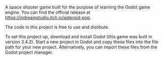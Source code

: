 A space shooter game built for the purpose of learning the Godot game engine. 
You can find the official release at https://indreamstudio.itch.io/asteroid-pop. 

The code in this project is free to use and distibute.

To set this project up, download and install Godot (this game was built in version 3.4.2).
Start a new project in Godot and copy these files into the file path for your new project.
Alternatively, you can import these files from the Godot project manager.
